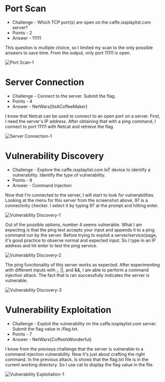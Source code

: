 # Port Scan

* Challenge - Which TCP port(s) are open on the caffe.issplaylist.com server?
* Points - 2
* Answer - 11111

This question is multiple choice, so I limited my scan to the only possible answers to save time. From the output, only port 11111 is open. 

![Port Scan-1](https://github.com/user-attachments/assets/07f2da3c-47e6-463a-a4f3-fd101a41fe5c)


# Server Connection

* Challenge - Connect to the server. Submit the flag.
* Points - 4
* Answer - NetWars{ItsACoffeeMaker}

I know that Netcat can be used to connect to an open port on a server. First, I need the server's IP address. After obtaining that with a ping command, I connect to port 11111 with Netcat and retrieve the flag. 

![Server Connection-1](https://github.com/user-attachments/assets/9704e3a2-c40d-4087-8727-5423887fdcd9)


# Vulnerability Discovery

* Challenge - Explore the caffe.issplaylist.com IoT device to identify a vulnerability. Identify the type of vulnerability.
* Points - 9
* Answer - Command Injection

Now that I’m connected to the server, I will start to look for vulnerabilities. Looking at the menu for this server from the screenshot above, 97 is a connectivity checker. I select it by typing 97 at the prompt and hitting enter. 

![Vulnerability Discovery-1](https://github.com/user-attachments/assets/7ea6843c-20e8-47a4-bba6-896d23000c0a)

Out of the possible options, number 4 seems vulnerable. What I am expecting is that the ping test accepts your input and appends it to a ping command run by the server. Before trying to exploit a server/service/page, it's good practice to observe normal and expected input. So I type in an IP address and hit enter to test the ping service. 

![Vulnerability Discovery-2](https://github.com/user-attachments/assets/3785e985-6c5e-47d4-9181-dab32b158371)

The ping functionality of this server works as expected. After experimenting with different inputs with ;, ||, and &&, I am able to perform a command injection attack. The fact that ls ran successfully indicates the server is vulnerable. 

![Vulnerability Discovery-3](https://github.com/user-attachments/assets/038129ce-cca9-4e08-bbd6-0b0f271dee03)


# Vulnerability Exploitation

* Challenge - Exploit the vulnerability on the caffe.issplaylist.com server. Submit the flag value in /flag.txt.
* Points - 7
* Answer - NetWars{CoffeeIsWonderful}

I know from the previous challenge that the server is vulnerable to a command injection vulnerability. Now it's just about crafting the right command. In the previous attack, ls shows that the flag.txt file is in the current working directory. So I use cat to display the flag value in the file. 

![Vulnerability Exploitation-1](https://github.com/user-attachments/assets/fd6c4da0-228c-4a4e-aeb5-afdb39db793d)
